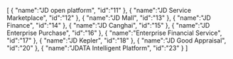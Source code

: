 [
	{
		"name":"JD open platform",
		"id":"11"
	},
	{
		"name":"JD Service Marketplace",
		"id":"12"
	},
	{
		"name":"JD Mall",
		"id":"13"
	},
	{
		"name":"JD Finance",
		"id":"14"
	},
	{
		"name":"JD Canghai",
		"id":"15"
	},
	{
		"name":"JD Enterprise Purchase",
		"id":"16"
	},
	{
		"name":"Enterprise Financial Service",
		"id":"17"
	},
	{
		"name":"JD Kepler",
		"id":"18"
	},
	{
		"name":"JD Good Appraisal",
		"id":"20"
	},
	{
		"name":"JDATA Intelligent Platform",
		"id":"23"
	}
]